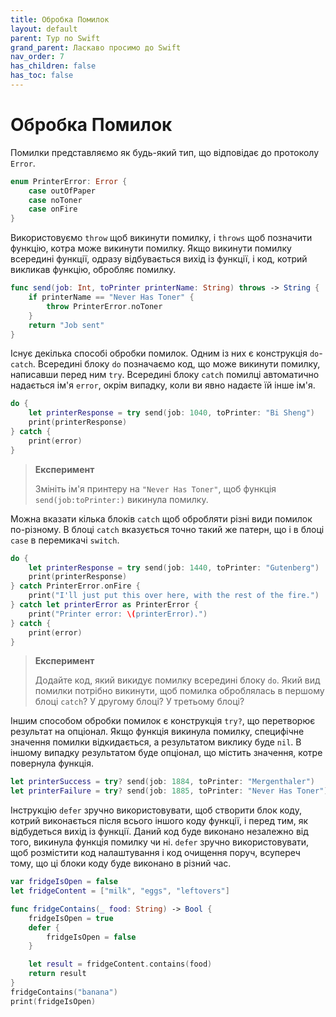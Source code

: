 ```yaml
---
title: Обробка Помилок
layout: default
parent: Тур по Swift
grand_parent: Ласкаво просимо до Swift
nav_order: 7
has_children: false
has_toc: false
---
```


# Обробка Помилок

Помилки представляємо як будь-який тип, що відповідає до протоколу `Error`.

```swift
enum PrinterError: Error {
    case outOfPaper
    case noToner
    case onFire
}
```

Використовуємо `throw` щоб викинути помилку, і `throws` щоб позначити функцію, котра може викинути помилку. Якщо викинути помилку всередині функції, одразу відбувається вихід із функції, і код, котрий викликав функцію, обробляє помилку.

```swift
func send(job: Int, toPrinter printerName: String) throws -> String {
    if printerName == "Never Has Toner" {
        throw PrinterError.noToner
    }
    return "Job sent"
}
```

Існує декілька способі обробки помилок. Одним із них є конструкція `do`-`catch`. Всередині блоку `do` позначаємо код, що може викинути помилку, написавши перед ним `try`. Всередині блоку `catch` помилці автоматично надається ім'я `error`, окрім випадку, коли ви явно надаєте їй інше ім'я.

```swift
do {
    let printerResponse = try send(job: 1040, toPrinter: "Bi Sheng")
    print(printerResponse)
} catch {
    print(error)
}
```

> **Експеримент**
>
> Змініть ім'я принтеру на `"Never Has Toner"`, щоб функція `send(job:toPrinter:)` викинула помилку.

Можна вказати кілька блоків `catch` щоб обробляти різні види помилок по-різному. В блоці `catch` вказується точно такий же патерн, що і в блоці `case` в перемикачі `switch`.

```swift
do {
    let printerResponse = try send(job: 1440, toPrinter: "Gutenberg")
    print(printerResponse)
} catch PrinterError.onFire {
    print("I'll just put this over here, with the rest of the fire.")
} catch let printerError as PrinterError {
    print("Printer error: \(printerError).")
} catch {
    print(error)
}
```

> **Експеримент**
>
> Додайте код, який викидує помилку всередині блоку `do`. Який вид помилки потрібно викинути, щоб помилка оброблялась в першому блоці `catch`? У другому блоці? У третьому блоці?

Іншим способом обробки помилок є конструкція `try?`, що перетворює результат на опціонал. Якщо функція викинула помилку, специфічне значення помилки відкидається, а результатом виклику буде `nil`. В іншому випадку результатом буде опціонал, що містить значення, котре повернула функція.

```swift
let printerSuccess = try? send(job: 1884, toPrinter: "Mergenthaler")
let printerFailure = try? send(job: 1885, toPrinter: "Never Has Toner")
```

Інструкцію `defer` зручно використовувати, щоб створити блок коду, котрий виконається після всього іншого коду функції, і перед тим, як відбудеться вихід із функції. Даний код буде виконано незалежно від того, викинула функція помилку чи ні. `defer` зручно використовувати, щоб розмістити код налаштування і код очищення поруч, всупереч тому, що ці блоки коду буде виконано в різний час.

```swift
var fridgeIsOpen = false
let fridgeContent = ["milk", "eggs", "leftovers"]

func fridgeContains(_ food: String) -> Bool {
    fridgeIsOpen = true
    defer {
        fridgeIsOpen = false
    }

    let result = fridgeContent.contains(food)
    return result
}
fridgeContains("banana")
print(fridgeIsOpen)
```

